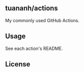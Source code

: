 tuananh/actions
---------------

My commonly used GitHub Actions.

## Usage

See each action's README.

## License